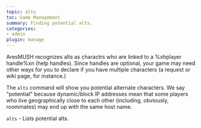 ```yaml
---
topic: alts
toc: Game Management
summary: Finding potential alts.
categories:
- admin
plugin: manage
---
```


AresMUSH recognizes alts as charactrs who are linked to a %xhplayer handle%xn (help handles).   Since handles are optional, your game may need other ways for you to declare if you have multiple characters (a request or wiki page, for instance.)

The `alts` command will show you potential alternate characters.  We say "potential" because dynamic/block IP addresses mean that some players who live geographically close to each other (including, obviously, roommates) may end up with the same host name.

`alts` - Lists potential alts.